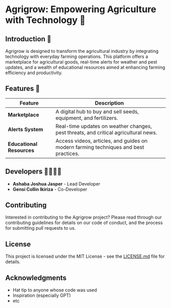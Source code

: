 # Agrigrow: Empowering Agriculture with Technology 🌾

## Introduction 📜

Agrigrow is designed to transform the agricultural industry by integrating technology with everyday farming operations. This platform offers a marketplace for agricultural goods, real-time alerts for weather and pest updates, and a wealth of educational resources aimed at enhancing farming efficiency and productivity.

## Features 🚜

| Feature            | Description |
| ------------------ | ----------- |
| **Marketplace**    | A digital hub to buy and sell seeds, equipment, and fertilizers. |
| **Alerts System**  | Real-time updates on weather changes, pest threats, and critical agricultural news. |
| **Educational Resources** | Access videos, articles, and guides on modern farming techniques and best practices. |

## Developers 👨‍💻👨‍💻

- **Ashaba Joshua Jasper** - Lead Developer
- **Gensi Collin Ikiriza** - Co-Developer

## Contributing

Interested in contributing to the Agrigrow project? Please read through our contributing guidelines for details on our code of conduct, and the process for submitting pull requests to us.

## License

This project is licensed under the MIT License - see the [LICENSE.md](LICENSE) file for details.

## Acknowledgments

- Hat tip to anyone whose code was used
- Inspiration (especially GPT)
- etc

